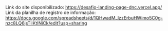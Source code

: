 Link do site disponibilizado: https://desafio-landing-page-dnc.vercel.app/
Link da planilha de registro de informação: https://docs.google.com/spreadsheets/d/1QHwadM_lzzErbuHWimo5C0g-nzc8LQ6jsTilKtINiCk/edit?usp=sharing